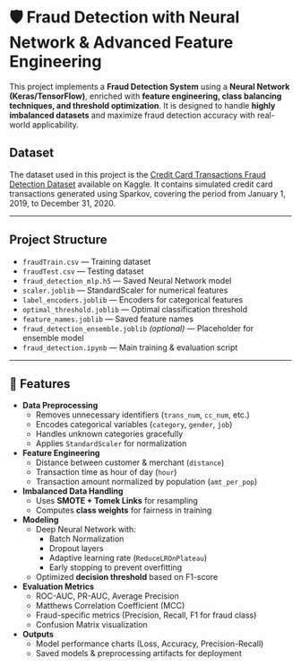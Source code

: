 # 🛡️ Fraud Detection with Neural Network & Advanced Feature Engineering

This project implements a **Fraud Detection System** using a **Neural Network (Keras/TensorFlow)**, enriched with **feature engineering, class balancing techniques, and threshold optimization**. It is designed to handle **highly imbalanced datasets** and maximize fraud detection accuracy with real-world applicability.

## Dataset

The dataset used in this project is the [Credit Card Transactions Fraud Detection Dataset](https://www.kaggle.com/datasets/kartik2112/fraud-detection) available on Kaggle. It contains simulated credit card transactions generated using Sparkov, covering the period from January 1, 2019, to December 31, 2020.

---

## Project Structure

- `fraudTrain.csv` — Training dataset
- `fraudTest.csv` — Testing dataset
- `fraud_detection_mlp.h5` — Saved Neural Network model
- `scaler.joblib` — StandardScaler for numerical features
- `label_encoders.joblib` — Encoders for categorical features
- `optimal_threshold.joblib` — Optimal classification threshold
- `feature_names.joblib` — Saved feature names
- `fraud_detection_ensemble.joblib` *(optional)* — Placeholder for ensemble model
- `fraud_detection.ipynb` — Main training & evaluation script

---

## 🚀 Features
- **Data Preprocessing**
  - Removes unnecessary identifiers (`trans_num`, `cc_num`, etc.)
  - Encodes categorical variables (`category`, `gender`, `job`)
  - Handles unknown categories gracefully
  - Applies `StandardScaler` for normalization
- **Feature Engineering**
  - Distance between customer & merchant (`distance`)
  - Transaction time as hour of day (`hour`)
  - Transaction amount normalized by population (`amt_per_pop`)
- **Imbalanced Data Handling**
  - Uses **SMOTE + Tomek Links** for resampling  
  - Computes **class weights** for fairness in training
- **Modeling**
  - Deep Neural Network with:
    - Batch Normalization
    - Dropout layers
    - Adaptive learning rate (`ReduceLROnPlateau`)
    - Early stopping to prevent overfitting
  - Optimized **decision threshold** based on F1-score
- **Evaluation Metrics**
  - ROC-AUC, PR-AUC, Average Precision
  - Matthews Correlation Coefficient (MCC)
  - Fraud-specific metrics (Precision, Recall, F1 for fraud class)
  - Confusion Matrix visualization
- **Outputs**
  - Model performance charts (Loss, Accuracy, Precision-Recall)
  - Saved models & preprocessing artifacts for deployment
